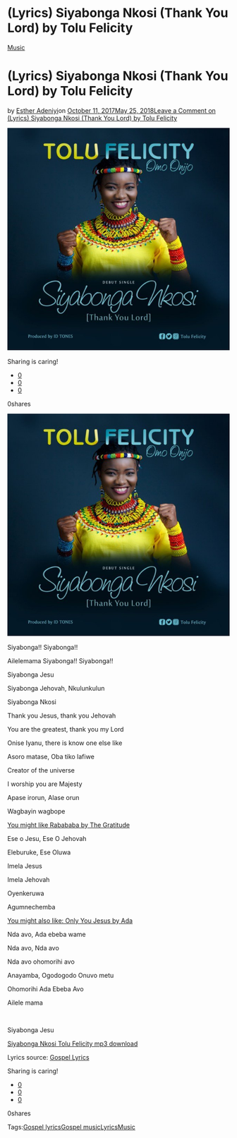 # (Lyrics) Siyabonga Nkosi (Thank You Lord) by Tolu Felicity

[Music](https://estheradeniyi.com/category/music/)
# (Lyrics) Siyabonga Nkosi (Thank You Lord) by Tolu Felicity

by [Esther Adeniyi](https://estheradeniyi.com/author/esther-adeniyi/)on [October 11, 2017May 25, 2018](https://estheradeniyi.com/lyrics-siyabonga-nkosi-thank-you-lord/)[Leave a Comment on (Lyrics) Siyabonga Nkosi (Thank You Lord) by Tolu Felicity](https://estheradeniyi.com/lyrics-siyabonga-nkosi-thank-you-lord/#respond)

![](images/Tolu-Felicity-Siyabonga-Nkosi.jpg)

Sharing is caring!

- [0](https://www.facebook.com/sharer/sharer.php?u=https%3A%2F%2Festheradeniyi.com%2Flyrics-siyabonga-nkosi-thank-you-lord%2F&amp;t=%28Lyrics%29%20Siyabonga%20Nkosi%20%28Thank%20You%20Lord%29%20by%20Tolu%20Felicity)
- [0](https://twitter.com/intent/tweet?text=%28Lyrics%29%20Siyabonga%20Nkosi%20%28Thank%20You%20Lord%29%20by%20Tolu%20Felicity&amp;url=https%3A%2F%2Festheradeniyi.com%2Flyrics-siyabonga-nkosi-thank-you-lord%2F)
- [0](#)

0shares

[![Siyabonga Nkosi (Thank You Lord)- Tolu Felicity](images/Tolu-Felicity-Siyabonga-Nkosi.jpg)](images/Tolu-Felicity-Siyabonga-Nkosi.jpg)

Siyabonga!! Siyabonga!!

Ailelemama Siyabonga!! Siyabonga!!

Siyabonga Jesu

Siyabonga Jehovah, Nkulunkulun

Siyabonga Nkosi

Thank you Jesus, thank you Jehovah

You are the greatest, thank you my Lord

Onise Iyanu, there is know one else like

Asoro matase, Oba tiko lafiwe

Creator of the universe

I worship you are Majesty

Apase irorun, Alase orun

Wagbayin wagbope

[You might like Rabababa by The Gratitude](https://www.estheradeniyi.com/lyrics-rabababa-eh-gratitude-coza-mp3)

Ese o Jesu, Ese O Jehovah

Eleburuke, Ese Oluwa

Imela Jesus

Imela Jehovah

Oyenkeruwa

Agumnechemba

[You might also like: Only You Jesus by Ada](https://www.estheradeniyi.com/only-you-jesus-by-ada-lyrics-mp3)

Nda avo, Ada ebeba wame

Nda avo, Nda avo

Nda avo ohomorihi avo

Anayamba, Ogodogodo Onuvo metu

Ohomorihi Ada Ebeba Avo

Ailele mama

&#xA0;

Siyabonga Jesu

[Siyabonga Nkosi Tolu Felicity mp3 download](http://www.gospelclimax.com/2017/09/download-music-mp3-tolu-felicity.html)

Lyrics source: [Gospel Lyrics](https://gospellyricsng.com/siyabonga-nkosi-thank-you-lord-tolu-felicity/)

Sharing is caring!

- [0](https://www.facebook.com/sharer/sharer.php?u=https%3A%2F%2Festheradeniyi.com%2Flyrics-siyabonga-nkosi-thank-you-lord%2F&amp;t=%28Lyrics%29%20Siyabonga%20Nkosi%20%28Thank%20You%20Lord%29%20by%20Tolu%20Felicity)
- [0](https://twitter.com/intent/tweet?text=%28Lyrics%29%20Siyabonga%20Nkosi%20%28Thank%20You%20Lord%29%20by%20Tolu%20Felicity&amp;url=https%3A%2F%2Festheradeniyi.com%2Flyrics-siyabonga-nkosi-thank-you-lord%2F)
- [0](#)

0shares

Tags:[Gospel lyrics](https://estheradeniyi.com/tag/gospel-lyrics/)[Gospel music](https://estheradeniyi.com/tag/gospel-music/)[Lyrics](https://estheradeniyi.com/tag/lyrics/)[Music](https://estheradeniyi.com/tag/music/)